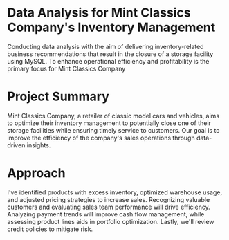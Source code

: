 # Data Analysis for Mint Classics Company's Inventory Management
Conducting data analysis with the aim of delivering inventory-related business recommendations that result in the closure of a storage facility using MySQL. To enhance operational efficiency and profitability is the primary focus for Mint Classics Company

# Project Summary
Mint Classics Company, a retailer of classic model cars and vehicles, aims to optimize their inventory management to potentially close one of their storage facilities while ensuring timely service to customers. Our goal is to improve the efficiency of the company's sales operations through data-driven insights.

# Approach 
I've identified products with excess inventory, optimized warehouse usage, and adjusted pricing strategies to increase sales. Recognizing valuable customers and evaluating sales team performance will drive efficiency. Analyzing payment trends will improve cash flow management, while assessing product lines aids in portfolio optimization. Lastly, we'll review credit policies to mitigate risk.
